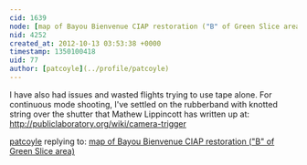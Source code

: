 ```yaml
---
cid: 1639
node: [map of Bayou Bienvenue CIAP restoration ("B" of Green Slice area)](../notes/eustatic/10-8-2012/map-bayou-bienvenue-ciap-restoration-b-green-slice-area)
nid: 4252
created_at: 2012-10-13 03:53:38 +0000
timestamp: 1350100418
uid: 77
author: [patcoyle](../profile/patcoyle)
---
```


I have also had issues and wasted flights trying to use tape alone. For continuous mode shooting, I've settled on the rubberband with knotted string over the shutter that Mathew Lippincott has written up at:
http://publiclaboratory.org/wiki/camera-trigger

[patcoyle](../profile/patcoyle) replying to: [map of Bayou Bienvenue CIAP restoration ("B" of Green Slice area)](../notes/eustatic/10-8-2012/map-bayou-bienvenue-ciap-restoration-b-green-slice-area)

